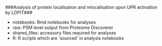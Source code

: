 ###Analysis of protein localisation and relocalisation upon UPR activation by LOPIT###

- notebooks: Rmd notebooks for analyses
- raw: PSM level output from Proteome Discoverer
- shared_files: accessory files required for analyses
- R: R scripts which are 'sourced' in analysis notebooks 